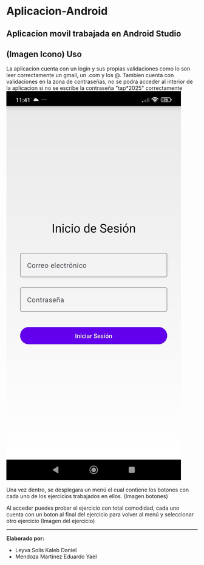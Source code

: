 # Aplicacion-Android
Aplicacion movil trabajada en Android Studio
----------------------------------------
(Imagen Icono)
**Uso**
--------------------------------------
La aplicacion cuenta con un login y sus propias validaciones como lo son leer correctamente un gmail, un .com y los @.
Tambien cuenta con validaciones en la zona de contraseñas, no se podra acceder al interior de la aplicacion si no se escribe la contraseña "tap*2025" correctamente
![img1](Imagenes/img3.jpg)

Una vez dentro, se desplegara un menú el cual contiene los botones con cada uno de los ejercicios trabajados en ellos.
(Imagen botones)

Al acceder puedes probar el ejercicio con total comodidad, cada uno cuenta con un boton al final del ejercicio para volver al menú y seleccionar otro ejercicio
(Imagen del ejercicio)

--------------------------------------------
**Elaborado por:**
- Leyva Solis Kaleb Daniel
- Mendoza Martinez Eduardo Yael
